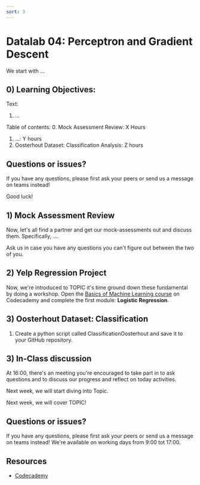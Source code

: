 ```yaml
---
sort: 3
---
```


# Datalab 04: Perceptron and Gradient Descent

We start with ...

## 0) Learning Objectives:
Text:
1. ...

Table of contents:
0. Mock Assessment Review: X Hours
1. ...: Y hours
2. Oosterhout Dataset: Classification Analysis: Z hours

## Questions or issues?
If you have any questions, please first ask your peers or send us a message on teams instead!

Good luck!


## 1) Mock Assessment Review
Now, let's all find a partner and get our mock-assessments out and discuss them. Specifically, ....

Ask us in case you have any questions you can't figure out between the two of you.

## 2) Yelp Regression Project
Now, we're introduced to TOPIC it's time ground down these fundamental by doing a workshop. Open the [Basics of Machine Learning course](https://www.codecademy.com/learn/machine-learning) on Codecademy and complete the first module: **Logistic Regression**.


## 3) Oosterhout Dataset: Classification
1. Create a python script called ClassificationOosterhout and save it to your GitHub repository.


## 3) In-Class discussion
At 16:00, there's an meeting you're encouraged to take part in to ask questions and to discuss our progress and reflect on today activities.

Next week, we will start diving into Topic.

Next week, we will cover TOPIC!

## Questions or issues?
If you have any questions, please first ask your peers or send us a message on teams instead! We're available on working days from 9:00 tot 17:00.

## Resources
- [Codecademy](https://www.codecademy.com/learn/machine-learning)
